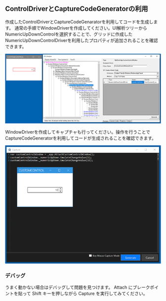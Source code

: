 ## ControlDriverとCaptureCodeGeneratorの利用

作成したControlDriverとCaptureCodeGenaratorを利用してコードを生成します。
通常の手順でWindowDriverを作成してください。UI解析ツリーからNumericUpDownControlを選択することで、グリッドに作成したNumericUpDownControlDriverを利用したプロパティが追加されることを確認できます。

![CreateDriver.AssignNumericUpDownControlDriver.png](../Img/CreateDriver.AssignNumericUpDownControlDriver.png)

WindowDriverを作成してキャプチャも行ってください。操作を行うことでCaptureCodeGeneratorを利用してコードが生成されることを確認できます。

![CreateDriver.NumericUpDownControlDriver.Capture.png](../Img/CreateDriver.NumericUpDownControlDriver.Capture.png)

### デバッグ

うまく動かない場合はデバッグして問題を見つけます。
Attach にブレークポイントを貼って Shift キーを押しながら Capture を実行してみてください。
